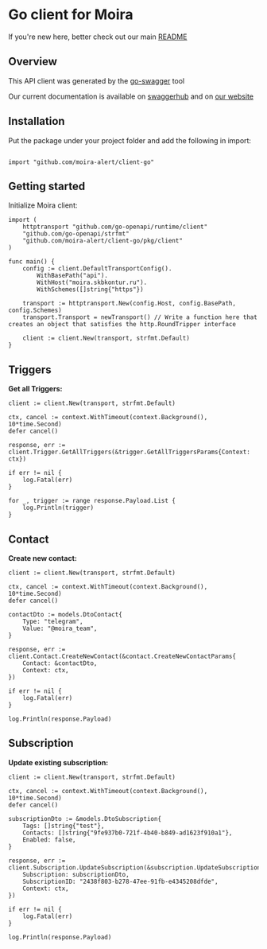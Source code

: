 # Go client for Moira

If you're new here, better check out our main [README](https://github.com/moira-alert/moira/blob/master/README.md)

## Overview

This API client was generated by the [go-swagger](https://github.com/go-swagger/go-swagger) tool

Our current documentation is available on [swaggerhub](https://app.swaggerhub.com/apis/Moira/moira-alert/master) and on [our website](https://moira.skbkontur.ru/api/swagger/index.html)

## Installation

Put the package under your project folder and add the following in import:

```golang

import "github.com/moira-alert/client-go"

```

## Getting started

Initialize Moira client:

```golang
import (
	httptransport "github.com/go-openapi/runtime/client"
	"github.com/go-openapi/strfmt"
	"github.com/moira-alert/client-go/pkg/client"
)

func main() {
	config := client.DefaultTransportConfig().
		WithBasePath("api").
		WithHost("moira.skbkontur.ru").
		WithSchemes([]string{"https"})

	transport := httptransport.New(config.Host, config.BasePath, config.Schemes)
	transport.Transport = newTransport() // Write a function here that creates an object that satisfies the http.RoundTripper interface

	client := client.New(transport, strfmt.Default)
}
```

## Triggers

**Get all Triggers:**
```golang
client := client.New(transport, strfmt.Default)

ctx, cancel := context.WithTimeout(context.Background(), 10*time.Second)
defer cancel()

response, err := client.Trigger.GetAllTriggers(&trigger.GetAllTriggersParams{Context: ctx})

if err != nil {
	log.Fatal(err)
}

for _, trigger := range response.Payload.List {
	log.Println(trigger)
}
```

## Contact

**Create new contact:**
```golang
client := client.New(transport, strfmt.Default)

ctx, cancel := context.WithTimeout(context.Background(), 10*time.Second)
defer cancel()

contactDto := models.DtoContact{
	Type: "telegram",
	Value: "@moira_team",
}

response, err := client.Contact.CreateNewContact(&contact.CreateNewContactParams{
	Contact: &contactDto,
	Context: ctx,
})

if err != nil {
	log.Fatal(err)
}

log.Println(response.Payload)
```

## Subscription

**Update existing subscription:**
```golang
client := client.New(transport, strfmt.Default)

ctx, cancel := context.WithTimeout(context.Background(), 10*time.Second)
defer cancel()

subscriptionDto := &models.DtoSubscription{
	Tags: []string{"test"},
	Contacts: []string{"9fe937b0-721f-4b40-b849-ad1623f910a1"},
	Enabled: false,
}

response, err := client.Subscription.UpdateSubscription(&subscription.UpdateSubscriptionParams{
	Subscription: subscriptionDto,
	SubscriptionID: "2438f803-b278-47ee-91fb-e4345208dfde",
	Context: ctx,
})

if err != nil {
	log.Fatal(err)
}

log.Println(response.Payload)
```
